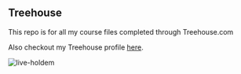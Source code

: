 ## Treehouse

This repo is for all my course files completed through Treehouse.com

Also checkout my Treehouse profile [here](https://github.com/josie14).

![live-holdem](https://cloud.githubusercontent.com/assets/17614877/13748473/e168cba6-e9f4-11e5-98dd-96c1c4ccbcf1.jpg)
